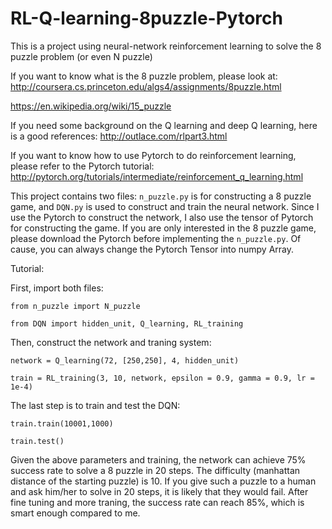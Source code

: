 # RL-Q-learning-8puzzle-Pytorch
This is a project using neural-network reinforcement learning to solve the 8 puzzle problem (or even N puzzle)

If you want to know what is the 8 puzzle problem, please look at:
http://coursera.cs.princeton.edu/algs4/assignments/8puzzle.html

https://en.wikipedia.org/wiki/15_puzzle

If you need some background on the Q learning and deep Q learning, here is a good references:
http://outlace.com/rlpart3.html

If you want to know how to use Pytorch to do reinforcement learning, please refer to the Pytorch tutorial:
http://pytorch.org/tutorials/intermediate/reinforcement_q_learning.html

This project contains two files: `n_puzzle.py` is for constructing a 8 puzzle game, and `DQN.py` is used to construct and train the neural network. Since I use the Pytorch to construct the network, I also use the tensor of Pytorch for constructing the game. If you are only interested in the 8 puzzle game, please download the Pytorch before implementing the `n_puzzle.py`. Of cause, you can always change the Pytorch Tensor into numpy Array.


Tutorial:

First, import both files:

`from n_puzzle import N_puzzle`

`from DQN import hidden_unit, Q_learning, RL_training`

Then, construct the network and traning system:

`network = Q_learning(72, [250,250], 4, hidden_unit)`

`train = RL_training(3, 10, network, epsilon = 0.9, gamma = 0.9, lr = 1e-4)`

The last step is to train and test the DQN:

`train.train(10001,1000)`

`train.test()`

Given the above parameters and training, the network can achieve 75% success rate to solve a 8 puzzle in 20 steps. The difficulty (manhattan distance of the starting puzzle) is 10. If you give such a puzzle to a human and ask him/her to solve in 20 steps, it is likely that they would fail. After fine tuning and more traning, the success rate can reach 85%, which is smart enough compared to me.
